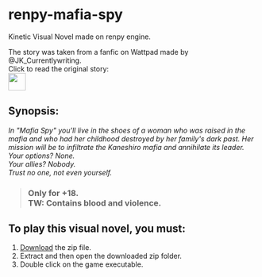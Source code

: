 # renpy-mafia-spy
Kinetic Visual Novel made on renpy engine.

The story was taken from a fanfic on Wattpad made by @JK_Currentlywriting.<br>
Click to read the original story:<br>
<a href="https://www.wattpad.com/story/329605406-espi%C3%A3-da-m%C3%A1fia-fanfic-luca-kaneshiro-x-leitor"><img src="https://github.com/yumisleeping/renpy-mafia-spy/blob/main/wattpad-icon-256x256-x036umto.png" width="35" height="35"></a> 

## <b>Synopsis:</b><br>
<i>In "Mafia Spy" you'll live in the shoes of a woman who was raised in the mafia and who had her childhood destroyed by her family's dark past. Her mission will be to infiltrate the Kaneshiro mafia and annihilate its leader.<br>
Your options? None.<br>
Your allies? Nobody.<br>
Trust no one, not even yourself.</i>

> ### Only for +18.<br>TW: Contains blood and violence.

## <b>To play this visual novel, you must:</b>
1. <a href="https://drive.google.com/file/d/1eD5F7VJDZNGNzGgqHQxM6XQdAHBP6Y-i/view?usp=sharing">Download</a> the zip file.
2. Extract and then open the downloaded zip folder.
3. Double click on the game executable.
